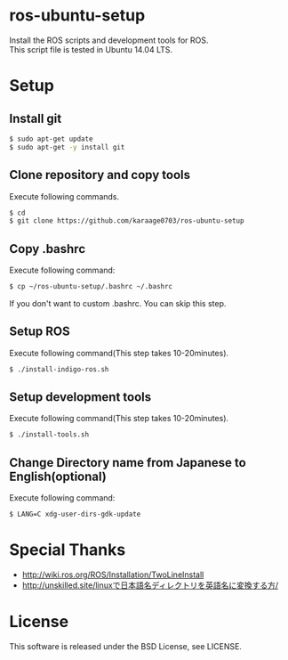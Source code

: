 # ros-ubuntu-setup
Install the ROS scripts and development tools for ROS.  
This script file is tested in Ubuntu 14.04 LTS.

# Setup
## Install git
```sh
$ sudo apt-get update
$ sudo apt-get -y install git
```
## Clone repository and copy tools
Execute following commands.
```sh
$ cd
$ git clone https://github.com/karaage0703/ros-ubuntu-setup
```
## Copy .bashrc
Execute following command:
```sh
$ cp ~/ros-ubuntu-setup/.bashrc ~/.bashrc
```

If you don't want to custom .bashrc. You can skip this step.


## Setup ROS
Execute following command(This step takes 10-20minutes).
```sh
$ ./install-indigo-ros.sh
```

## Setup development tools
Execute following command(This step takes 10-20minutes).
```sh
$ ./install-tools.sh
```

## Change Directory name from Japanese to English(optional)
Execute following command:
```sh
$ LANG=C xdg-user-dirs-gdk-update
```

# Special Thanks
- http://wiki.ros.org/ROS/Installation/TwoLineInstall
- http://unskilled.site/linuxで日本語名ディレクトリを英語名に変換する方/

# License
This software is released under the BSD License, see LICENSE.
